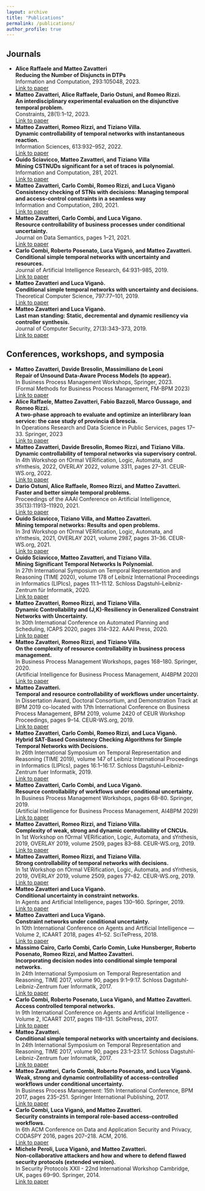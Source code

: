 ```yaml
---
layout: archive
title: "Publications"
permalink: /publications/
author_profile: true
---
```


## Journals

- **Alice Raffaele and Matteo Zavatteri**<br/> 
**Reducing the Number of Disjuncts in DTPs**<br/> 
Information and Computation, 293:105048, 2023.<br/>
[Link to paper](https://www.sciencedirect.com/science/article/pii/S0890540123000512)
- **Matteo Zavatteri, Alice Raffaele, Dario Ostuni, and Romeo Rizzi.**<br/> 
**An interdisciplinary experimental evaluation on the disjunctive temporal problem.**<br/> 
Constraints, 28(1):1–12, 2023.<br/>
[Link to paper](https://link.springer.com/article/10.1007/s10601-023-09342-7)
- **Matteo Zavatteri, Romeo Rizzi, and Tiziano Villa.<br/> 
Dynamic controllability of temporal networks with instantaneous reaction.**<br/> 
Information Sciences, 613:932–952, 2022.<br/>
[Link to paper](https://www.sciencedirect.com/science/article/abs/pii/S0020025522010106)
- **Guido Sciavicco, Matteo Zavatteri, and Tiziano Villa<br/> 
Mining CSTNUDs significant for a set of traces is polynomial.**<br/> 
Information and Computation, 281, 2021.<br/>
[Link to paper](https://www.sciencedirect.com/science/article/abs/pii/S0890540121000882)
- **Matteo Zavatteri, Carlo Combi, Romeo Rizzi, and Luca Viganò<br/> 
Consistency checking of STNs with decisions: Managing temporal and access-control constraints in a seamless way**<br/> 
Information and Computation, 280, 2021.<br/>
[Link to paper](https://www.sciencedirect.com/science/article/abs/pii/S0890540120301255)
- **Matteo Zavatteri, Carlo Combi, and Luca Vigano.<br/>
Resource controllability of business processes under conditional uncertainty.**<br/>
Journal on Data Semantics, pages 1–21, 2021.<br/>
[Link to paper](https://link.springer.com/article/10.1007/s13740-021-00119-w)
- **Carlo Combi, Roberto Posenato, Luca Viganò, and Matteo Zavatteri.<br/>
Conditional simple temporal networks with uncertainty and resources.**<br/> 
Journal of Artificial Intelligence Research, 64:931–985, 2019.<br/>
[Link to paper](https://www.jair.org/index.php/jair/article/view/11453)
- **Matteo Zavatteri and Luca Viganò.<br/> 
Conditional simple temporal networks with uncertainty and decisions.**<br/> 
Theoretical Computer Science, 797:77–101, 2019.<br/>
[Link to paper](https://www.sciencedirect.com/science/article/abs/pii/S0304397518305942)
- **Matteo Zavatteri and Luca Viganò.<br/> 
Last man standing: Static, decremental and dynamic resiliency via controller synthesis.**<br/> 
Journal of Computer Security, 27(3):343–373, 2019.<br/>
[Link to paper](https://content.iospress.com/articles/journal-of-computer-security/jcs181244)


## Conferences, workshops, and symposia

- **Matteo Zavatteri, Davide Bresolin, Massimiliano de Leoni<br/> 
 Repair of Unsound Data-Aware Process Models (to appear).**<br/> 
 In Business Process Management Workshops, Springer, 2023.<br/>
 (Formal Methods for Business Process Management, FM-BPM 2023)<br/>
 [Link to paper](https://fm-bpm2023.github.io/Home.html#sec-b7ad)
- **Alice Raffaele, Matteo Zavatteri, Fabio Bazzoli, Marco Gussago, and Romeo Rizzi.<br/> 
A two-phase approach to evaluate and optimize an interlibrary loan service: the case study of provincia di brescia.**<br/> 
In Operations Research and Data Science in Public Services, pages 17–33. Springer, 2023<br/>
[Link to paper](https://link.springer.com/chapter/10.1007/978-3-031-34546-3_2)
- **Matteo Zavatteri, Davide Bresolin, Romeo Rizzi, and Tiziano Villa.<br/> 
Dynamic controllability of temporal networks via supervisory control.**<br/> 
In 4th Workshop on fOrmal VERification, Logic, Automata, and sYnthesis, 2022, OVERLAY 2022, volume 3311, pages 27–31. CEUR-WS.org, 2022.<br/>
[Link to paper](https://overlay.uniud.it/workshop/2022/papers/paper05.pdf)
- **Dario Ostuni, Alice Raffaele, Romeo Rizzi, and Matteo Zavatteri.<br/> 
Faster and better simple temporal problems.**<br/> 
Proceedings of the AAAI Conference on Artificial Intelligence, 35(13):11913–11920, 2021.<br/>
[Link to paper](https://ojs.aaai.org/index.php/AAAI/article/view/17415)
- **Guido Sciavicco, Tiziano Villa, and Matteo Zavatteri.<br/> 
Mining temporal networks: Results and open problems.**<br/>
In 3rd Workshop on fOrmal VERification, Logic, Automata, and sYnthesis, 2021, OVERLAY 2021, volume 2987, pages 31–36. CEUR-WS.org, 2021.<br/>
[Link to paper](https://ceur-ws.org/Vol-2987/paper6.pdf)
- **Guido Sciavicco, Matteo Zavatteri, and Tiziano Villa.<br/> 
Mining Significant Temporal Networks Is Polynomial.**<br/> 
In 27th International Symposium on Temporal Representation and Reasoning (TIME 2020), volume 178 of Leibniz International Proceedings in Informatics (LIPIcs), pages 11:1–11:12. Schloss Dagstuhl–Leibniz-Zentrum für Informatik, 2020.<br/>
[Link to paper](https://drops.dagstuhl.de/opus/volltexte/2020/12979/)
- **Matteo Zavatteri, Romeo Rizzi, and Tiziano Villa.<br/> 
Dynamic Controllability and (J,K)-Resiliency in Generalized Constraint Networks with Uncertainty.**<br/> 
In 30th International Conference on Automated Planning and Scheduling, ICAPS 2020, pages 314–322. AAAI Press, 2020.<br/>
[Link to paper](https://ojs.aaai.org/index.php/ICAPS/article/view/6676)
- **Matteo Zavatteri, Romeo Rizzi, and Tiziano Villa.<br/> 
On the complexity of resource controllability in business process management.**<br/> 
In Business Process Management Workshops, pages 168–180. Springer, 2020.<br/>
(Artificial Intelligence for Business Process Management, AI4BPM 2020)<br/>
[Link to paper](https://link.springer.com/chapter/10.1007/978-3-030-66498-5_13)
- **Matteo Zavatteri.<br/> 
Temporal and resource controllability of workflows under uncertainty.**<br/> 
In Dissertation Award, Doctoral Consortium, and Demonstration Track at BPM 2019 co-located with 17th International Conference on Business Process Management, BPM 2019, volume 2420 of CEUR Workshop Proceedings, pages 9–14. CEUR-WS.org, 2019.<br/>
[Link to paper](https://ceur-ws.org/Vol-2420/paperDA3.pdf)
- **Matteo Zavatteri, Carlo Combi, Romeo Rizzi, and Luca Viganò.<br/> 
Hybrid SAT-Based Consistency Checking Algorithms for Simple Temporal Networks with Decisions.**<br/>
In 26th International Symposium on Temporal Representation and Reasoning (TIME 2019), volume 147 of Leibniz International Proceedings in Informatics (LIPIcs), pages 16:1–16:17. Schloss Dagstuhl–Leibniz-Zentrum fuer Informatik, 2019.<br/>
[Link to paper](https://drops.dagstuhl.de/opus/volltexte/2019/11374/)
- **Matteo Zavatteri, Carlo Combi, and Luca Viganò.<br/> 
Resource controllability of workflows under conditional uncertainty.**<br/>
In Business Process Management Workshops, pages 68–80. Springer, 2019.<br/>
(Artificial Intelligence for Business Process Management, AI4BPM 2029)<br/>
[Link to paper](https://link.springer.com/chapter/10.1007/978-3-030-37453-2_7)
- **Matteo Zavatteri, Romeo Rizzi, and Tiziano Villa.<br/> 
Complexity of weak, strong and dynamic controllability of CNCUs.**<br/> 
In 1st Workshop on fOrmal VERification, Logic, Automata, and sYnthesis, 2019, OVERLAY 2019, volume 2509, pages 83–88. CEUR-WS.org, 2019.<br/>
[Link to paper](https://overlay.uniud.it/workshop/2019/papers/4.2-zavatteri-rizzi-villa.pdf)
- **Matteo Zavatteri, Romeo Rizzi, and Tiziano Villa.<br/> 
Strong controllability of temporal networks with decisions.**<br/> 
In 1st Workshop on fOrmal VERification, Logic, Automata, and sYnthesis, 2019, OVERLAY 2019, volume 2509, pages 77–82. CEUR-WS.org, 2019.<br/>
[Link to paper](https://ceur-ws.org/Vol-2509/paper12.pdf)
- **Matteo Zavatteri and Luca Viganò.<br/> 
Conditional uncertainty in constraint networks.**<br/> 
In Agents and Artificial Intelligence, pages 130–160. Springer, 2019.<br/>
[Link to paper](https://link.springer.com/chapter/10.1007/978-3-030-05453-3_7)
- **Matteo Zavatteri and Luca Viganò.<br/> 
Constraint networks under conditional uncertainty.**<br/> 
In 10th International Conference on Agents and Artificial Intelligence — Volume 2, ICAART 2018, pages 41–52. SciTePress, 2018.<br/>
[Link to paper](https://www.scitepress.org/Documents/2018/65534/)
- **Massimo Cairo, Carlo Combi, Carlo Comin, Luke Hunsberger, Roberto Posenato, Romeo Rizzi, and Matteo Zavatteri.<br/> 
Incorporating decision nodes into conditional simple temporal networks.**<br/> 
In 24th International Symposium on Temporal Representation and Reasoning, TIME 2017, volume 90, pages 9:1–9:17. Schloss Dagstuhl-Leibniz-Zentrum fuer Informatik, 2017.<br/>
[Link to paper](https://drops.dagstuhl.de/opus/volltexte/2017/7915/)
- **Carlo Combi, Roberto Posenato, Luca Viganò, and Matteo Zavatteri.<br/> 
Access controlled temporal networks.**<br/> 
In 9th International Conference on Agents and Artificial Intelligence - Volume 2, ICAART 2017, pages 118–131. ScitePress, 2017.<br/>
[Link to paper](https://www.scitepress.org/PublishedPapers/2017/61857/)
- **Matteo Zavatteri.<br/> 
Conditional simple temporal networks with uncertainty and decisions.**<br/> 
In 24th International Symposium on Temporal Representation and Reasoning, TIME 2017, volume 90, pages 23:1–23:17. Schloss Dagstuhl-Leibniz-Zentrum fuer Informatik, 2017.<br/>
[Link to paper](https://drops.dagstuhl.de/opus/volltexte/2017/7916/)
- **Matteo Zavatteri, Carlo Combi, Roberto Posenato, and Luca Viganò.<br/> 
Weak, strong and dynamic controllability of access-controlled workflows under conditional uncertainty.**<br/> 
In Business Process Management: 15th International Conference, BPM 2017, pages 235–251. Springer International Publishing, 2017.<br/>
[Link to paper](https://link.springer.com/chapter/10.1007/978-3-319-65000-5_14)
- **Carlo Combi, Luca Viganò, and Matteo Zavatteri.<br/> 
Security constraints in temporal role-based access-controlled workflows.**<br/> 
In 6th ACM Conference on Data and Application Security and Privacy, CODASPY 2016, pages 207–218. ACM, 2016.<br/>
[Link to paper](https://dl.acm.org/doi/10.1145/2857705.2857716)
- **Michele Peroli, Luca Viganò, and Matteo Zavatteri.<br/> Non-collaborative attackers and how and where to defend flawed security protocols (extended version).**<br/> 
In Security Protocols XXII - 22nd International Workshop Cambridge, UK, pages 69–90. Springer, 2014.<br/> 
[Link to paper](https://link.springer.com/chapter/10.1007/978-3-319-12400-1_9)
